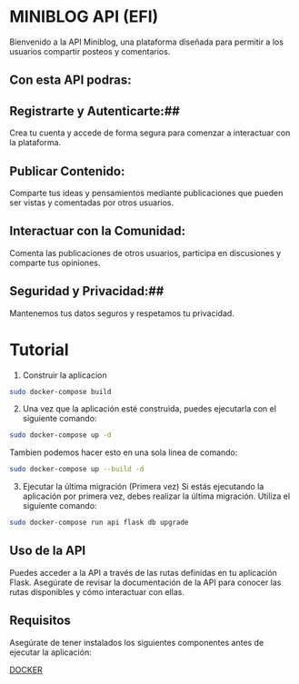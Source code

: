 # MINIBLOG API (EFI)

Bienvenido a la API Miniblog, una plataforma diseñada para permitir a los usuarios compartir posteos y comentarios.

## Con esta API podras:

## Registrarte y Autenticarte:##  

Crea tu cuenta y accede de forma segura para comenzar a interactuar con la plataforma.

## Publicar Contenido: ## 

Comparte tus ideas y pensamientos mediante publicaciones que pueden ser vistas y comentadas por otros usuarios.

## Interactuar con la Comunidad: ## 

Comenta las publicaciones de otros usuarios, participa en discusiones y comparte tus opiniones.

## Seguridad y Privacidad:## 

Mantenemos tus datos seguros y respetamos tu privacidad.

# Tutorial

1. Construir la aplicacion
```bash
sudo docker-compose build
```
2. Una vez que la aplicación esté construida, puedes ejecutarla con el siguiente comando:
```bash
sudo docker-compose up -d
```
Tambien podemos hacer esto en una sola linea de comando:
```bash
sudo docker-compose up --build -d
```
3. Ejecutar la última migración (Primera vez)
Si estás ejecutando la aplicación por primera vez, debes realizar la última migración. Utiliza el siguiente comando:
```bash
sudo docker-compose run api flask db upgrade
```
## Uso de la API
Puedes acceder a la API a través de las rutas definidas en tu aplicación Flask. Asegúrate de revisar la documentación de la API para conocer las rutas disponibles y cómo interactuar con ellas.

## Requisitos
Asegúrate de tener instalados los siguientes componentes antes de ejecutar la aplicación:

[DOCKER](https://www.docker.com/)
